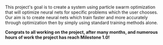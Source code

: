 This project's goal is to create a system using particle swarm optimization that will optimize neural nets for specific problems which the user chooses. Our aim is to create neural nets which train faster and more accurately through optimization then by simply using standard training methods alone.

**Congrats to all working on the project, after many months, and numerous hours of work the project has reach Milestone 1.0!**